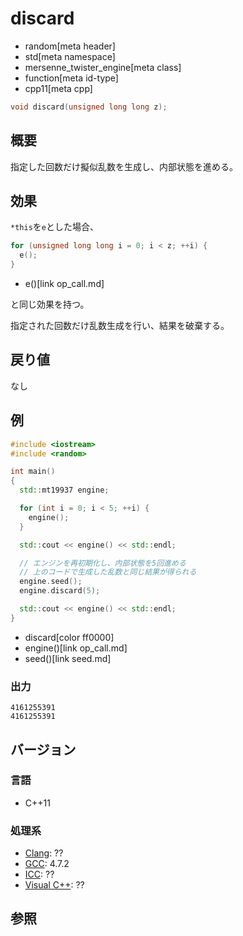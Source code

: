 # discard
* random[meta header]
* std[meta namespace]
* mersenne_twister_engine[meta class]
* function[meta id-type]
* cpp11[meta cpp]

```cpp
void discard(unsigned long long z);
```

## 概要
指定した回数だけ擬似乱数を生成し、内部状態を進める。


## 効果
`*this`を`e`とした場合、

```cpp
for (unsigned long long i = 0; i < z; ++i) {
  e();
}
```
* e()[link op_call.md]

と同じ効果を持つ。

指定された回数だけ乱数生成を行い、結果を破棄する。


## 戻り値
なし


## 例
```cpp example
#include <iostream>
#include <random>

int main()
{
  std::mt19937 engine;

  for (int i = 0; i < 5; ++i) {
    engine();
  }

  std::cout << engine() << std::endl;

  // エンジンを再初期化し、内部状態を5回進める
  // 上のコードで生成した乱数と同じ結果が得られる
  engine.seed();
  engine.discard(5);

  std::cout << engine() << std::endl;
}
```
* discard[color ff0000]
* engine()[link op_call.md]
* seed()[link seed.md]

### 出力
```
4161255391
4161255391
```

## バージョン
### 言語
- C++11

### 処理系
- [Clang](/implementation.md#clang): ??
- [GCC](/implementation.md#gcc): 4.7.2
- [ICC](/implementation.md#icc): ??
- [Visual C++](/implementation.md#visual_cpp): ??


## 参照


